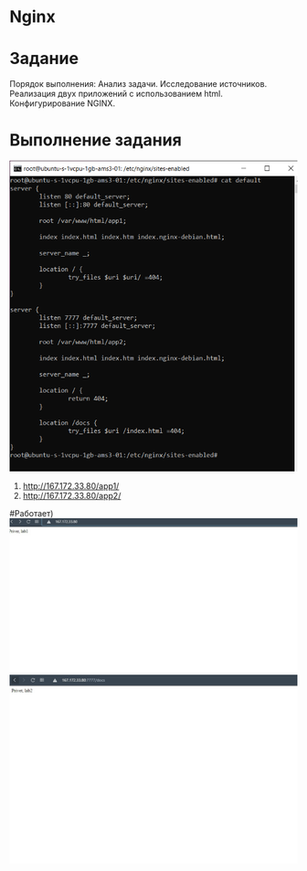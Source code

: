 # Nginx
# Задание

Порядок выполнения:
Анализ задачи.
Исследование источников.
Реализация двух приложений с использованием html.
Конфигурирование NGINX.

# Выполнение задания
![.](5.png)

1. http://167.172.33.80/app1/
2. http://167.172.33.80/app2/


#Работает)
![.](1r.jpg)
![.](2r.jpg)
